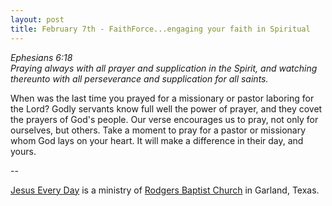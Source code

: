 ```yaml
---
layout: post
title: February 7th - FaithForce...engaging your faith in Spiritual
---
```


_Ephesians 6:18  
Praying always with all prayer and supplication in the Spirit, and
watching thereunto with all perseverance and supplication for all
saints._

When was the last time you prayed for a missionary or pastor
laboring for the Lord? Godly servants know full well the power of
prayer, and they covet the prayers of God's people. Our verse
encourages us to pray, not only for ourselves, but others. Take a
moment to pray for a pastor or missionary whom God lays on your
heart. It will make a difference in their day, and yours.

 --

<a href=http://jesuseveryday.net>Jesus Every Day</a> is a ministry of <a href=http://rodgersbaptist.net>Rodgers Baptist Church</a> in Garland, Texas.

